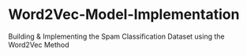 # Word2Vec-Model-Implementation
Building &amp; Implementing the Spam Classification Dataset using the Word2Vec Method
